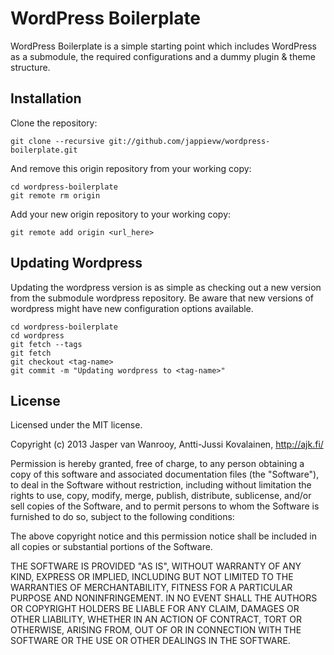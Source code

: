 WordPress Boilerplate
=====================

WordPress Boilerplate is a simple starting point which includes WordPress as a submodule, the required configurations and a dummy plugin &amp; theme structure.


## Installation

Clone the repository:

    git clone --recursive git://github.com/jappievw/wordpress-boilerplate.git

And remove this origin repository from your working copy:

    cd wordpress-boilerplate
    git remote rm origin

Add your new origin repository to your working copy:

    git remote add origin <url_here>

## Updating Wordpress

Updating the wordpress version is as simple as checking out a new version from the submodule wordpress repository. Be aware that new versions of wordpress might have new configuration options available.

    cd wordpress-boilerplate
    cd wordpress
    git fetch --tags
    git fetch
    git checkout <tag-name>
    git commit -m "Updating wordpress to <tag-name>"

## License

Licensed under the MIT license.

Copyright (c) 2013 Jasper van Wanrooy, Antti-Jussi Kovalainen, http://ajk.fi/

Permission is hereby granted, free of charge, to any person obtaining a copy of this software and associated documentation files (the "Software"), to deal in the Software without restriction, including without limitation the rights to use, copy, modify, merge, publish, distribute, sublicense, and/or sell copies of the Software, and to permit persons to whom the Software is furnished to do so, subject to the following conditions:

The above copyright notice and this permission notice shall be included in all copies or substantial portions of the Software.

THE SOFTWARE IS PROVIDED "AS IS", WITHOUT WARRANTY OF ANY KIND, EXPRESS OR IMPLIED, INCLUDING BUT NOT LIMITED TO THE WARRANTIES OF MERCHANTABILITY, FITNESS FOR A PARTICULAR PURPOSE AND NONINFRINGEMENT. IN NO EVENT SHALL THE AUTHORS OR COPYRIGHT HOLDERS BE LIABLE FOR ANY CLAIM, DAMAGES OR OTHER LIABILITY, WHETHER IN AN ACTION OF CONTRACT, TORT OR OTHERWISE, ARISING FROM, OUT OF OR IN CONNECTION WITH THE SOFTWARE OR THE USE OR OTHER DEALINGS IN THE SOFTWARE.
